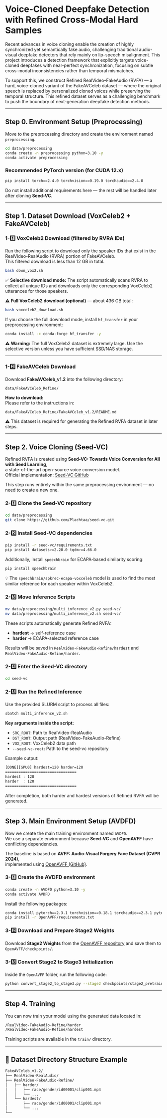 # Voice-Cloned Deepfake Detection with Refined Cross-Modal Hard Samples

Recent advances in voice cloning enable the creation of highly synchronized yet semantically fake audio, challenging traditional audio-visual deepfake detectors that rely mainly on lip–speech misalignment.
This project introduces a detection framework that explicitly targets voice-cloned deepfakes with near-perfect synchronization, focusing on subtle cross-modal inconsistencies rather than temporal mismatches.

To support this, we construct Refined RealVideo–FakeAudio (RVFA) — a hard, voice-cloned variant of the FakeAVCeleb dataset — where the original speech is replaced by personalized cloned voices while preserving the temporal structure.
This refined dataset serves as a challenging benchmark to push the boundary of next-generation deepfake detection methods.

---

## Step 0. Environment Setup (Preprocessing)

Move to the preprocessing directory and create the environment named `preprocessing`.

```bash
cd data/preprocessing
conda create -n preprocessing python=3.10 -y
conda activate preprocessing
```

### Recommended PyTorch version (for CUDA 12.x)

```bash
pip install torch==2.4.0 torchvision==0.19.0 torchaudio==2.4.0
```

Do not install additional requirements here — the rest will be handled later after cloning **Seed-VC**.

---

## Step 1. Dataset Download (VoxCeleb2 + FakeAVCeleb)

### 1-1️⃣ VoxCeleb2 Download (filtered by RVRA IDs)

Run the following script to download only the speaker IDs that exist in the RealVideo-RealAudio (RVRA) portion of FakeAVCeleb.  
This filtered download is less than 12 GB in total.

```bash
bash down_vox2.sh
```

✅ **Selective download mode:** The script automatically scans RVRA to collect all unique IDs and downloads only the corresponding VoxCeleb2 utterances for those speakers.

⚠️ **Full VoxCeleb2 download (optional)** — about 436 GB total:

```bash
bash voxceleb2_download.sh
```

If you choose the full download mode, install `hf_transfer` in your preprocessing environment:

```bash
conda install -c conda-forge hf_transfer -y
```

⚠️ **Warning:** The full VoxCeleb2 dataset is extremely large. Use the selective version unless you have sufficient SSD/NAS storage.

---

### 1-2️⃣ FakeAVCeleb Download

Download **FakeAVCeleb_v1.2** into the following directory:

```
data/FakeAVCeleb_Refine/
```

**How to download:**  
Please refer to the instructions in:
```
data/FakeAVCeleb_Refine/FakeAVCeleb_v1.2/README.md
```

⚠️ This dataset is required for generating the Refined RVFA dataset in later steps.

---

## Step 2. Voice Cloning (Seed-VC)

Refined RVFA is created using **Seed-VC: Towards Voice Conversion for All with Seed Learning**,  
a state-of-the-art open-source voice conversion model.  
Official implementation: [Seed-VC GitHub](https://github.com/Plachtaa/seed-vc)

This step runs entirely within the same preprocessing environment — no need to create a new one.

### 2-1️⃣ Clone the Seed-VC repository

```bash
cd data/preprocessing
git clone https://github.com/Plachtaa/seed-vc.git
```

### 2-2️⃣ Install Seed-VC dependencies

```bash
pip install -r seed-vc/requirements.txt
pip install datasets>=2.20.0 tqdm>=4.66.0
```

Additionally, install `speechbrain` for ECAPA-based similarity scoring:

```bash
pip install speechbrain
```

💡 The `speechbrain/spkrec-ecapa-voxceleb` model is used to find the most similar reference for each speaker within VoxCeleb2.

### 2-3️⃣ Move Inference Scripts

```bash
mv data/preprocessing/multi_inference_v2.py seed-vc/
mv data/preprocessing/multi_inference_v2.sh seed-vc/
```

These scripts automatically generate Refined RVFA:

- **hardest** → self-reference case  
- **harder** → ECAPA-selected reference case  

Results will be saved in `RealVideo-FakeAudio-Refine/hardest` and `RealVideo-FakeAudio-Refine/harder`.

### 2-4️⃣ Enter the Seed-VC directory

```bash
cd seed-vc
```

### 2-5️⃣ Run the Refined Inference

Use the provided SLURM script to process all files:

```bash
sbatch multi_inference_v2.sh
```

**Key arguments inside the script:**
- `SRC_ROOT`: Path to RealVideo-RealAudio  
- `DST_ROOT`: Output path (RealVideo-FakeAudio-Refine)  
- `VOX_ROOT`: VoxCeleb2 data path  
- `--seed-vc-root`: Path to the seed-vc repository

Example output:

```bash
[DONE][GPU0] hardest=120 harder=120
================================
hardest : 120
harder  : 120
================================
```

After completion, both harder and hardest versions of Refined RVFA will be generated.

---

## Step 3. Main Environment Setup (AVDFD)

Now we create the main training environment named `AVDFD`.  
We use a separate environment because **Seed-VC** and **OpenAVFF** have conflicting dependencies.

The baseline is based on **AVFF: Audio-Visual Forgery Face Dataset (CVPR 2024)**,  
implemented using [OpenAVFF (GitHub)](https://github.com/JoeLeelyf/OpenAVFF).

### 3-1️⃣ Create the AVDFD environment

```bash
conda create -n AVDFD python=3.10 -y
conda activate AVDFD
```

Install the following packages:

```bash
conda install pytorch==2.3.1 torchvision==0.18.1 torchaudio==2.3.1 pytorch-cuda=12.1 -c pytorch -c nvidia
pip install -r OpenAVFF/requirements.txt
```

### 3-2️⃣ Download and Prepare Stage2 Weights

Download **Stage2 Weights** from the [OpenAVFF repository](https://github.com/JoeLeelyf/OpenAVFF) and save them to `OpenAVFF/checkpoints/`.

### 3-3️⃣ Convert Stage2 to Stage3 Initialization

Inside the `OpenAVFF` folder, run the following code:

```bash
python convert_stage2_to_stage3.py --stage2 checkpoints/stage2_pretrained.pth -out checkpoints/stage3_init_from_stage2.pth --num_classes 2
```

---

## Step 4. Training

You can now train your model using the generated data located in:

```bash
/RealVideo-FakeAudio-Refine/harder
/RealVideo-FakeAudio-Refine/hardest
```

Training scripts are available in the `train/` directory.

---

## 📁 Dataset Directory Structure Example

```bash
FakeAVCeleb_v1.2/
├── RealVideo-RealAudio/
├── RealVideo-FakeAudio-Refine/
│   ├── harder/
│   │   ├── race/gender/id00001/clip001.mp4
│   │   └── ...
│   └── hardest/
│       ├── race/gender/id00001/clip001.mp4
│       └── ...
└── 
```
